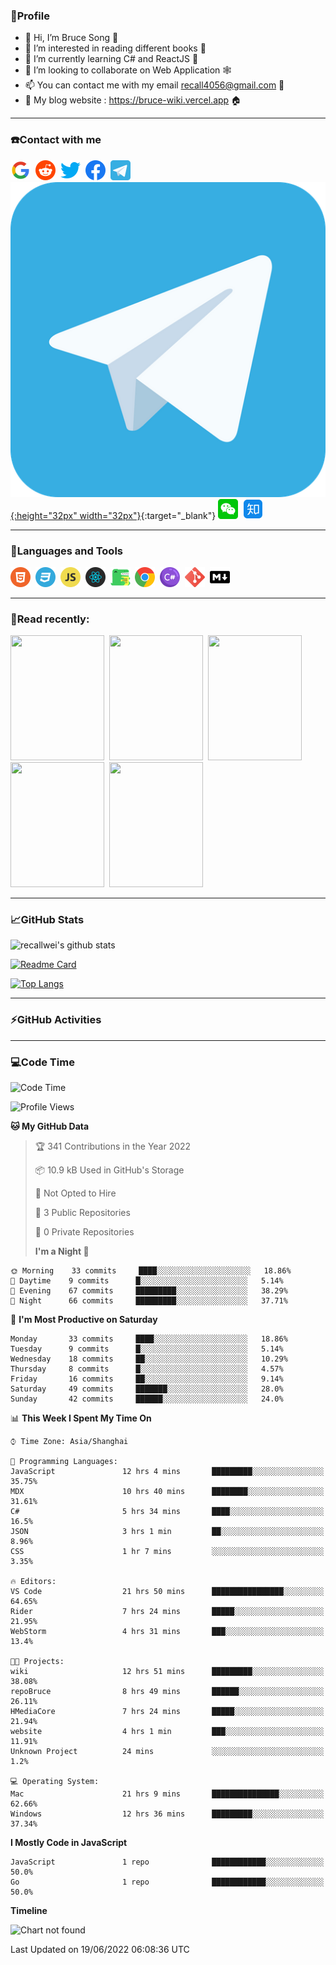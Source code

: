 ### 🦁️Profile

- 👋 Hi, I’m Bruce Song 🦁️
- 👀 I’m interested in reading different books 📖
- 🌱 I’m currently learning C# and ReactJS 🚀
- 💞️ I’m looking to collaborate on Web Application 🕸️
- 📫 You can contact me with my email recall4056@gmail.com 📮
- 📖 My blog website : https://bruce-wiki.vercel.app 🏠

---

### ☎️Contact with me

<img height="32" width="32" src="/img/google.png"/>&nbsp;
<img height="32" width="32" src="/img/reddit.png"/>&nbsp;
<img height="32" width="32" src="/img/twitter.png"/>&nbsp;
<img height="32" width="32" src="/img/facebook.png"/>&nbsp;
<a href="https://t.me/recallwei" target="_blank" rel="noreferrer noopener"><img height="32" width="32" src="/img/telegram.png"/></a>&nbsp;
[![Telegram](/img/telegram.png){:height="32px" width="32px"}](https://t.me/recallwei){:target="\_blank"}
<img height="32" width="32" src="/img/wechat.png"/>&nbsp;
<img height="32" width="32" src="/img/zhihu.png"/>&nbsp;

---

### 🚀Languages and Tools

<a href="https://bruce-wiki.vercel.app/docs/html" target="_blank" rel="noreferrer noopener"><img height="32" width="32" src="/img/html.png"/></a>&nbsp;
<a href="https://bruce-wiki.vercel.app/docs/css" target="_blank" rel="noreferrer noopener"><img height="32" width="32" src="/img/css.png"/></a>&nbsp;
<a href="https://bruce-wiki.vercel.app/docs/javascript" target="_blank" rel="noreferrer noopener"><img height="32" width="32" src="/img/javascript.png"/></a>&nbsp;
<a href="https://bruce-wiki.vercel.app/docs/react" target="_blank" rel="noreferrer noopener"><img height="32" width="32" src="/img/react.png"/></a>&nbsp;
<a href="https://bruce-wiki.vercel.app/docs/docusaurus" target="_blank" rel="noreferrer noopener"><img height="32" width="32" src="/img/docusaurus.png"/></a>&nbsp;
<img height="32" width="32" src="/img/chrome.png"/>&nbsp;
<img height="32" width="32" src="/img/csharp.png"/>&nbsp;
<img height="32" width="32" src="/img/git.png"/>&nbsp;
<a href="https://bruce-wiki.vercel.app/docs/markdown" target="_blank" rel="noreferrer noopener"><img height="32" width="32" src="/img/markdown.png"/></a>&nbsp;

---

### 📖Read recently:

<img height="200" width="150" src="https://img9.doubanio.com/view/subject/s/public/s27283822.jpg"/>&nbsp;
<img height="200" width="150" src="https://img9.doubanio.com/view/subject/l/public/s33524212.jpg"/>&nbsp;
<img height="200" width="150" src="https://img9.doubanio.com/view/subject/m/public/s33460221.jpg"/>&nbsp;
<img height="200" width="150" src="https://img3.doubanio.com/view/subject/l/public/s8958650.jpg"/>&nbsp;
<img height="200" width="150" src="https://img3.doubanio.com/view/subject/l/public/s29820180.jpg"/>&nbsp;

---

### 📈GitHub Stats

![recallwei's github stats](https://github-readme-stats.vercel.app/api?username=recallwei&show_icons=true&theme=dracula&count_private=true&include_all_commits)

<!---
repository 卡片
--->

[![Readme Card](https://github-readme-stats.vercel.app/api/pin/?username=recallwei&repo=recallwei&theme=dracula)](https://github.com/recallwei/daily)

<!---
repository 常用语言 layout=compact（紧凑布局）
--->

[![Top Langs](https://github-readme-stats.vercel.app/api/top-langs/?username=recallwei&layout=compact&theme=dracula)](https://github.com/recallwei/daily)

---

### ⚡️GitHub Activities

<!--START_SECTION:activity-->

<!--END_SECTION:activity-->

---

### 💻Code Time

<!--START_SECTION:waka-->

![Code Time](http://img.shields.io/badge/Code%20Time-0%20secs-blue)

![Profile Views](http://img.shields.io/badge/Profile%20Views-3-blue)

**🐱 My GitHub Data**

> 🏆 341 Contributions in the Year 2022
>
> 📦 10.9 kB Used in GitHub's Storage
>
> 🚫 Not Opted to Hire
>
> 📜 3 Public Repositories
>
> 🔑 0 Private Repositories
>
> **I'm a Night 🦉**

```text
🌞 Morning    33 commits     ████░░░░░░░░░░░░░░░░░░░░░   18.86%
🌆 Daytime    9 commits      █░░░░░░░░░░░░░░░░░░░░░░░░   5.14%
🌃 Evening    67 commits     █████████░░░░░░░░░░░░░░░░   38.29%
🌙 Night      66 commits     █████████░░░░░░░░░░░░░░░░   37.71%

```

📅 **I'm Most Productive on Saturday**

```text
Monday       33 commits     ████░░░░░░░░░░░░░░░░░░░░░   18.86%
Tuesday      9 commits      █░░░░░░░░░░░░░░░░░░░░░░░░   5.14%
Wednesday    18 commits     ██░░░░░░░░░░░░░░░░░░░░░░░   10.29%
Thursday     8 commits      █░░░░░░░░░░░░░░░░░░░░░░░░   4.57%
Friday       16 commits     ██░░░░░░░░░░░░░░░░░░░░░░░   9.14%
Saturday     49 commits     ███████░░░░░░░░░░░░░░░░░░   28.0%
Sunday       42 commits     ██████░░░░░░░░░░░░░░░░░░░   24.0%

```

📊 **This Week I Spent My Time On**

```text
⌚︎ Time Zone: Asia/Shanghai

💬 Programming Languages:
JavaScript               12 hrs 4 mins       █████████░░░░░░░░░░░░░░░░   35.75%
MDX                      10 hrs 40 mins      ████████░░░░░░░░░░░░░░░░░   31.61%
C#                       5 hrs 34 mins       ████░░░░░░░░░░░░░░░░░░░░░   16.5%
JSON                     3 hrs 1 min         ██░░░░░░░░░░░░░░░░░░░░░░░   8.96%
CSS                      1 hr 7 mins         ░░░░░░░░░░░░░░░░░░░░░░░░░   3.35%

🔥 Editors:
VS Code                  21 hrs 50 mins      ████████████████░░░░░░░░░   64.65%
Rider                    7 hrs 24 mins       █████░░░░░░░░░░░░░░░░░░░░   21.95%
WebStorm                 4 hrs 31 mins       ███░░░░░░░░░░░░░░░░░░░░░░   13.4%

🐱‍💻 Projects:
wiki                     12 hrs 51 mins      █████████░░░░░░░░░░░░░░░░   38.08%
repoBruce                8 hrs 49 mins       ██████░░░░░░░░░░░░░░░░░░░   26.11%
HMediaCore               7 hrs 24 mins       █████░░░░░░░░░░░░░░░░░░░░   21.94%
website                  4 hrs 1 min         ███░░░░░░░░░░░░░░░░░░░░░░   11.91%
Unknown Project          24 mins             ░░░░░░░░░░░░░░░░░░░░░░░░░   1.2%

💻 Operating System:
Mac                      21 hrs 9 mins       ███████████████░░░░░░░░░░   62.66%
Windows                  12 hrs 36 mins      █████████░░░░░░░░░░░░░░░░   37.34%

```

**I Mostly Code in JavaScript**

```text
JavaScript               1 repo              ████████████░░░░░░░░░░░░░   50.0%
Go                       1 repo              ████████████░░░░░░░░░░░░░   50.0%

```

**Timeline**

![Chart not found](https://raw.githubusercontent.com/recallwei/recallwei/main/charts/bar_graph.png)

Last Updated on 19/06/2022 06:08:36 UTC

<!--END_SECTION:waka-->
<!---
recallwei/recallwei is a ✨ special ✨ repository because its `README.md` (this file) appears on your GitHub profile.
You can click the Preview link to take a look at your changes.
--->
